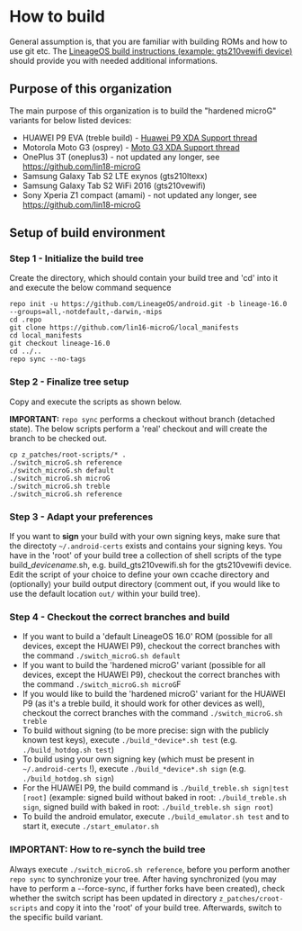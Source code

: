 # How to build
General assumption is, that you are familiar with building ROMs and how to use git etc.
The [LineageOS build instructions (example: gts210vewifi device)](https://wiki.lineageos.org/devices/gts210vewifi/build) should provide you with needed additional informations. 

## Purpose of this organization
The main purpose of this organization is to build the "hardened microG" variants for below listed devices:
- HUAWEI P9 EVA (treble build) - [Huawei P9 XDA Support thread](https://forum.xda-developers.com/t/rom-treble-microg-lineageos-16-0-for-huawei-p9.4078383/)
- Motorola Moto G3 (osprey) - [Moto G3 XDA Support thread](https://forum.xda-developers.com/t/rom-unofficial-9-0-0-microg-signed-lineageos-16-0-for-osprey.4095453/)
- OnePlus 3T (oneplus3) - not updated any longer, see https://github.com/lin18-microG
- Samsung Galaxy Tab S2 LTE exynos (gts210ltexx)
- Samsung Galaxy Tab S2 WiFi 2016 (gts210vewifi)
- Sony Xperia Z1 compact (amami) - not updated any longer, see https://github.com/lin18-microG

## Setup of build environment
### Step 1 - Initialize the build tree
Create the directory, which should contain your build tree and 'cd' into it and execute the below command sequence
```Shell session
repo init -u https://github.com/LineageOS/android.git -b lineage-16.0 --groups=all,-notdefault,-darwin,-mips
cd .repo
git clone https://github.com/lin16-microG/local_manifests 
cd local_manifests 
git checkout lineage-16.0
cd ../.. 
repo sync --no-tags
```

### Step 2 - Finalize tree setup
Copy and execute the scripts as shown below. 

**IMPORTANT:** `repo sync` performs a checkout without branch (detached state). 
The below scripts perform a 'real' checkout and will create the branch to be checked out. 
```Shell session
cp z_patches/root-scripts/* .
./switch_microG.sh reference
./switch_microG.sh default
./switch_microG.sh microG
./switch_microG.sh treble
./switch_microG.sh reference
```

### Step 3 - Adapt your preferences
If you want to **sign** your build with your own signing keys, make sure that the directoty `~/.android-certs` exists and contains your signing keys.
You have in the 'root' of your build tree a collection of shell scripts of the type build_*devicename*.sh, e.g. build_gts210vewifi.sh for the gts210vewifi device.
Edit the script of your choice to define your own ccache directory and (optionally) your build output directory (comment out, if you would like to use 
the default location `out/` within your build tree).

### Step 4 - Checkout the correct branches and build
- If you want to build a 'default LineageOS 16.0' ROM (possible for all devices, except the HUAWEI P9), checkout the correct branches with the command
`./switch_microG.sh default`
- If you want to build the 'hardened microG' variant (possible for all devices, except the HUAWEI P9), checkout the correct branches with the command
`./switch_microG.sh microG`F
- If you would like to build the 'hardened microG' variant for the HUAWEI P9 (as it's a treble build, it should work for other devices as well), 
checkout the correct branches with the command `./switch_microG.sh treble`
- To build without signing (to be more precise: sign with the publicly known test keys), execute `./build_*device*.sh test` (e.g. `./build_hotdog.sh test`)
- To build using your own signing key (which must be present in `~/.android-certs` !), execute `./build_*device*.sh sign` (e.g. `./build_hotdog.sh sign`)
- For the HUAWEI P9, the build command is `./build_treble.sh sign|test [root]` (example: signed build without baked in root: `./build_treble.sh sign`, 
signed build with baked in root: `./build_treble.sh sign root`) 
- To build the android emulator, execute `./build_emulator.sh test` and to start it, execute `./start_emulator.sh`

### IMPORTANT: How to re-synch the build tree
Always execute `./switch_microG.sh reference`, before you perform another `repo sync` to synchronize your tree.
After having synchronized (you may have to perform a --force-sync, if further forks have been created), check whether the switch script has been updated in directory `z_patches/croot-scripts` and copy it into the 'root' of your build tree. Afterwards, switch to the specific build variant. 
